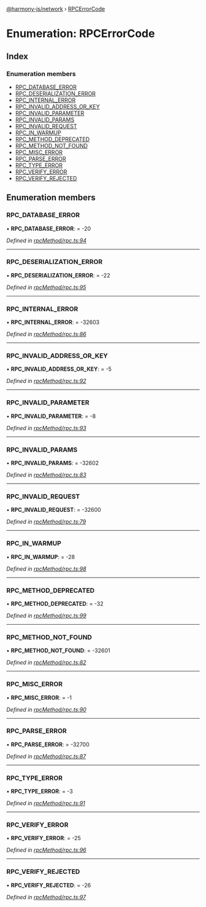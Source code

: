 [@harmony-js/network](../globals.md) › [RPCErrorCode](rpcerrorcode.md)

# Enumeration: RPCErrorCode

## Index

### Enumeration members

* [RPC_DATABASE_ERROR](rpcerrorcode.md#rpc_database_error)
* [RPC_DESERIALIZATION_ERROR](rpcerrorcode.md#rpc_deserialization_error)
* [RPC_INTERNAL_ERROR](rpcerrorcode.md#rpc_internal_error)
* [RPC_INVALID_ADDRESS_OR_KEY](rpcerrorcode.md#rpc_invalid_address_or_key)
* [RPC_INVALID_PARAMETER](rpcerrorcode.md#rpc_invalid_parameter)
* [RPC_INVALID_PARAMS](rpcerrorcode.md#rpc_invalid_params)
* [RPC_INVALID_REQUEST](rpcerrorcode.md#rpc_invalid_request)
* [RPC_IN_WARMUP](rpcerrorcode.md#rpc_in_warmup)
* [RPC_METHOD_DEPRECATED](rpcerrorcode.md#rpc_method_deprecated)
* [RPC_METHOD_NOT_FOUND](rpcerrorcode.md#rpc_method_not_found)
* [RPC_MISC_ERROR](rpcerrorcode.md#rpc_misc_error)
* [RPC_PARSE_ERROR](rpcerrorcode.md#rpc_parse_error)
* [RPC_TYPE_ERROR](rpcerrorcode.md#rpc_type_error)
* [RPC_VERIFY_ERROR](rpcerrorcode.md#rpc_verify_error)
* [RPC_VERIFY_REJECTED](rpcerrorcode.md#rpc_verify_rejected)

## Enumeration members

###  RPC_DATABASE_ERROR

• **RPC_DATABASE_ERROR**: =  -20

*Defined in [rpcMethod/rpc.ts:94](https://github.com/FireStack-Lab/Harmony-sdk-core/blob/bb13a3b/packages/harmony-network/src/rpcMethod/rpc.ts#L94)*

___

###  RPC_DESERIALIZATION_ERROR

• **RPC_DESERIALIZATION_ERROR**: =  -22

*Defined in [rpcMethod/rpc.ts:95](https://github.com/FireStack-Lab/Harmony-sdk-core/blob/bb13a3b/packages/harmony-network/src/rpcMethod/rpc.ts#L95)*

___

###  RPC_INTERNAL_ERROR

• **RPC_INTERNAL_ERROR**: =  -32603

*Defined in [rpcMethod/rpc.ts:86](https://github.com/FireStack-Lab/Harmony-sdk-core/blob/bb13a3b/packages/harmony-network/src/rpcMethod/rpc.ts#L86)*

___

###  RPC_INVALID_ADDRESS_OR_KEY

• **RPC_INVALID_ADDRESS_OR_KEY**: =  -5

*Defined in [rpcMethod/rpc.ts:92](https://github.com/FireStack-Lab/Harmony-sdk-core/blob/bb13a3b/packages/harmony-network/src/rpcMethod/rpc.ts#L92)*

___

###  RPC_INVALID_PARAMETER

• **RPC_INVALID_PARAMETER**: =  -8

*Defined in [rpcMethod/rpc.ts:93](https://github.com/FireStack-Lab/Harmony-sdk-core/blob/bb13a3b/packages/harmony-network/src/rpcMethod/rpc.ts#L93)*

___

###  RPC_INVALID_PARAMS

• **RPC_INVALID_PARAMS**: =  -32602

*Defined in [rpcMethod/rpc.ts:83](https://github.com/FireStack-Lab/Harmony-sdk-core/blob/bb13a3b/packages/harmony-network/src/rpcMethod/rpc.ts#L83)*

___

###  RPC_INVALID_REQUEST

• **RPC_INVALID_REQUEST**: =  -32600

*Defined in [rpcMethod/rpc.ts:79](https://github.com/FireStack-Lab/Harmony-sdk-core/blob/bb13a3b/packages/harmony-network/src/rpcMethod/rpc.ts#L79)*

___

###  RPC_IN_WARMUP

• **RPC_IN_WARMUP**: =  -28

*Defined in [rpcMethod/rpc.ts:98](https://github.com/FireStack-Lab/Harmony-sdk-core/blob/bb13a3b/packages/harmony-network/src/rpcMethod/rpc.ts#L98)*

___

###  RPC_METHOD_DEPRECATED

• **RPC_METHOD_DEPRECATED**: =  -32

*Defined in [rpcMethod/rpc.ts:99](https://github.com/FireStack-Lab/Harmony-sdk-core/blob/bb13a3b/packages/harmony-network/src/rpcMethod/rpc.ts#L99)*

___

###  RPC_METHOD_NOT_FOUND

• **RPC_METHOD_NOT_FOUND**: =  -32601

*Defined in [rpcMethod/rpc.ts:82](https://github.com/FireStack-Lab/Harmony-sdk-core/blob/bb13a3b/packages/harmony-network/src/rpcMethod/rpc.ts#L82)*

___

###  RPC_MISC_ERROR

• **RPC_MISC_ERROR**: =  -1

*Defined in [rpcMethod/rpc.ts:90](https://github.com/FireStack-Lab/Harmony-sdk-core/blob/bb13a3b/packages/harmony-network/src/rpcMethod/rpc.ts#L90)*

___

###  RPC_PARSE_ERROR

• **RPC_PARSE_ERROR**: =  -32700

*Defined in [rpcMethod/rpc.ts:87](https://github.com/FireStack-Lab/Harmony-sdk-core/blob/bb13a3b/packages/harmony-network/src/rpcMethod/rpc.ts#L87)*

___

###  RPC_TYPE_ERROR

• **RPC_TYPE_ERROR**: =  -3

*Defined in [rpcMethod/rpc.ts:91](https://github.com/FireStack-Lab/Harmony-sdk-core/blob/bb13a3b/packages/harmony-network/src/rpcMethod/rpc.ts#L91)*

___

###  RPC_VERIFY_ERROR

• **RPC_VERIFY_ERROR**: =  -25

*Defined in [rpcMethod/rpc.ts:96](https://github.com/FireStack-Lab/Harmony-sdk-core/blob/bb13a3b/packages/harmony-network/src/rpcMethod/rpc.ts#L96)*

___

###  RPC_VERIFY_REJECTED

• **RPC_VERIFY_REJECTED**: =  -26

*Defined in [rpcMethod/rpc.ts:97](https://github.com/FireStack-Lab/Harmony-sdk-core/blob/bb13a3b/packages/harmony-network/src/rpcMethod/rpc.ts#L97)*
